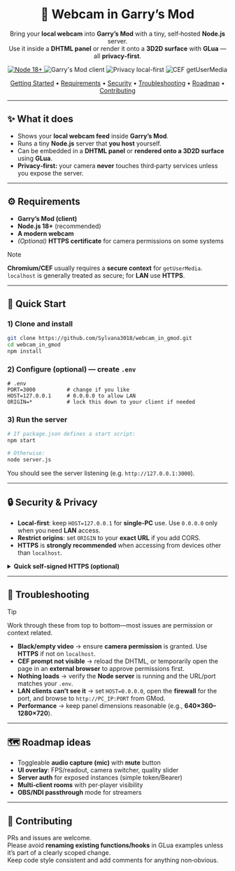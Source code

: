 <div align="center">

# 🎥 Webcam in Garry’s Mod

Bring your **local webcam** into **Garry’s Mod** with a tiny, self‑hosted **Node.js** server.  
Use it inside a **DHTML panel** or render it onto a **3D2D surface** with **GLua** — all **privacy‑first**.

<p>
  <a href="https://nodejs.org/">
    <img alt="Node 18+" src="https://img.shields.io/badge/Node-18%2B-informational?logo=node.js">
  </a>
  <img alt="Garry's Mod client" src="https://img.shields.io/badge/Garry's%20Mod-client-blue">
  <img alt="Privacy local-first" src="https://img.shields.io/badge/Privacy-local--first-success">
  <img alt="CEF getUserMedia" src="https://img.shields.io/badge/CEF-getUserMedia-lightgrey">
</p>

[Getting Started](#-quick-start) •
[Requirements](#%EF%B8%8F-requirements) •
[Security](#-security--privacy) •
[Troubleshooting](#-troubleshooting) •
[Roadmap](#-roadmap-ideas) •
[Contributing](#-contributing)

</div>

---

## ✨ What it does

- Shows your **local webcam feed** inside **Garry’s Mod**.  
- Runs a tiny **Node.js** server that **you host** yourself.  
- Can be embedded in a **DHTML panel** or **rendered onto a 3D2D surface** using **GLua**.  
- **Privacy‑first:** your camera **never** touches third‑party services unless you expose the server.

---

## ⚙️ Requirements

- **Garry’s Mod (client)**
- **Node.js 18+** (recommended)
- **A modern webcam**
- *(Optional)* **HTTPS certificate** for camera permissions on some systems

> [!NOTE]
> **Chromium/CEF** usually requires a **secure context** for `getUserMedia`.  
> `localhost` is generally treated as secure; for **LAN** use **HTTPS**.

---

## 🚀 Quick Start

### 1) Clone and install
```bash
git clone https://github.com/Sylvana3018/webcam_in_gmod.git
cd webcam_in_gmod
npm install
```

### 2) Configure (optional) — create `.env`
```dotenv
# .env
PORT=3000          # change if you like
HOST=127.0.0.1     # 0.0.0.0 to allow LAN
ORIGIN=*           # lock this down to your client if needed
```

### 3) Run the server
```bash
# If package.json defines a start script:
npm start

# Otherwise:
node server.js
```

You should see the server listening (e.g. `http://127.0.0.1:3000`).

---

## 🔒 Security & Privacy

- **Local-first**: keep `HOST=127.0.0.1` for **single‑PC** use. Use `0.0.0.0` only when you need **LAN** access.
- **Restrict origins**: set `ORIGIN` to your **exact URL** if you add CORS.
- **HTTPS** is **strongly recommended** when accessing from devices other than `localhost`.

<details>
<summary><strong>Quick self-signed HTTPS (optional)</strong></summary>

```bash
mkdir -p certs
openssl req -x509 -nodes -days 365 -newkey rsa:2048 \
  -keyout certs/key.pem -out certs/cert.pem \
  -subj "/CN=localhost"
```

Then (if your `server.js` supports it) run with HTTPS env flags, or adapt `server.js` to use Node’s `https.createServer` with those certs.
</details>

---

## 🧪 Troubleshooting

> [!TIP]
> Work through these from top to bottom—most issues are permission or context related.

- **Black/empty video** → ensure **camera permission** is granted. Use **HTTPS** if not on `localhost`.
- **CEF prompt not visible** → reload the DHTML, or temporarily open the page in an **external browser** to approve permissions first.
- **Nothing loads** → verify the **Node server** is running and the URL/port matches your `.env`.
- **LAN clients can’t see it** → set `HOST=0.0.0.0`, open the **firewall** for the port, and browse to `http://PC_IP:PORT` from GMod.
- **Performance** → keep panel dimensions reasonable (e.g., **640×360–1280×720**).

---

## 🗺️ Roadmap ideas

- Toggleable **audio capture (mic)** with **mute** button
- **UI overlay**: FPS/readout, camera switcher, quality slider
- **Server auth** for exposed instances (simple token/Bearer)
- **Multi‑client rooms** with per‑player visibility
- **OBS/NDI passthrough** mode for streamers

---

## 🤝 Contributing

PRs and issues are welcome.  
Please avoid **renaming existing functions/hooks** in GLua examples unless it’s part of a clearly scoped change.  
Keep code style consistent and add comments for anything non‑obvious.
